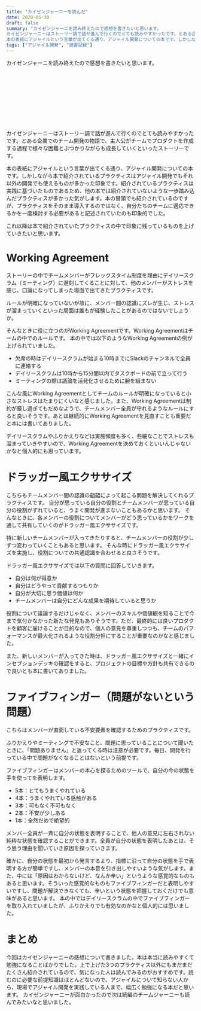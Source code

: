 ```yaml
---
title: "カイゼンジャーニーを読んだ"
date: 2020-05-30
draft: false
summary: "カイゼンジャーニを読み終えたので感想を書きたいと思います。
カイゼンジャーニーはストーリー調で話が進んで行くのでとても読みやすかったです。とある企業でのチーム開発の物語で、主人公がチームでプロダクトを作成する過程で様々な困難とぶつかりながらも成長していくといったストーリーです。
本の表紙にアジャイルという言葉が出てくる通り、アジャイル開発についての本です。しかしながら本で紹介されているプラクティスはアジャイル開発でもそれ以外の開発でも使えるものが多かった印象です。紹介されているプラクティスは実践に基づいたものであるため、他の本では紹介されていないような一歩踏み込んだプラクティスが多かった気がします。本の冒頭でも紹介されているのですが、プラクティスをそのまま導入するのではなく、自分たちのチームに適応できるかを一度検討する必要があると記述されていたのも印象的でした。"
tags: ["アジャイル開発", "読書記録"]
---
```


カイゼンジャーニを読み終えたので感想を書きたいと思います。

<div class="iframely-embed"><div class="iframely-responsive" style="height: 140px; padding-bottom: 0;"><a href="https://www.shoeisha.co.jp/book/detail/9784798153346" data-iframely-url="//cdn.iframe.ly/api/iframe?url=https%3A%2F%2Fwww.shoeisha.co.jp%2Fbook%2Fdetail%2F9784798153346&amp;key=f4138e99a45b7791c13d064a4bd791ea"></a></div></div><script async src="//cdn.iframe.ly/embed.js" charset="utf-8"></script>

カイゼンジャーニーはストーリー調で話が進んで行くのでとても読みやすかったです。とある企業でのチーム開発の物語で、主人公がチームでプロダクトを作成する過程で様々な困難とぶつかりながらも成長していくといったストーリーです。

本の表紙にアジャイルという言葉が出てくる通り、アジャイル開発についての本です。しかしながら本で紹介されているプラクティスはアジャイル開発でもそれ以外の開発でも使えるものが多かった印象です。紹介されているプラクティスは実践に基づいたものであるため、他の本では紹介されていないような一歩踏み込んだプラクティスが多かった気がします。本の冒頭でも紹介されているのですが、プラクティスをそのまま導入するのではなく、自分たちのチームに適応できるかを一度検討する必要があると記述されていたのも印象的でした。

これ以降は本で紹介されていたプラクティスの中で印象に残っているものを上げていきたいと思います。

# Working Agreement

ストーリーの中でチームメンバーがフレックスタイム制度を理由にデイリースクラム（ミーティング）に遅刻してくることに対して、他のメンバーがストレスを感じ、口論になってしまった場面で出てきたプラクティスです。

ルールが明確になっていないが故に、メンバー間の認識にズレが生じ、ストレスが溜まっていくといった局面は誰もが経験したことがあるのではないでしょうか。

そんなときに役に立つのがWorking Agreementです。Working Agreementはチームの中でのルールです。
本の中では以下のようなWorking Agreementの例が上げられていました。

- 欠席の時はデイリースクラムが始まる10時までにSlackのチャンネルで全員に連絡する
- デイリースクラムは10時から15分間以内でタスクボードの前で立って行う
- ミーティングの際は議論を活発化させるために腕を組まない

こんな風にWorking Agreementとしてチームのルールが明確になっていると小さなストレスはたまりにくいなと感じました。また、Working Agreementは制約が厳し過ぎてもだめなようで、チームメンバー全員が守れるようなルールにすると良いそうです。あとは継続的にWorking Agreementを見直すことも重要だと本には書いてありました。

デイリースクラムやふりかえりなどは実施頻度も多く、些細なことでストレスも溜まっていきやすいので、Working Agreementを決めておくといいんじゃないかなと個人的にも思っています。

# ドラッガー風エクササイズ

こちらもチームメンバー間の認識の齟齬によって起こる問題を解決してくれるプラクティスです。
自分が思っている自分の役割とチームメンバーが思っている自分の役割がずれていると、うまく開発が進まないこともあるかと思います。
そんなときに、各メンバーの役割についてメンバーがどう思っているかをワークを通して共有していくのがドラッガー風エクササイズです。

特に新しいチームメンバーが入ってきたりすると、チームメンバーの役割が少しずつ変わっていくこともあると思います。
そんな時にドラッガー風エクササイズを実施し、役割についての共通認識を合わせると良さそうです。

ドラッガー風エクササイズでは以下の質問に回答していきます。

- 自分は何が得意か
- 自分はどうやって貢献するつもりか
- 自分が大切に思う価値は何か
- チームメンバーは自分にどんな成果を期待していると思うか

役割について議論するだけじゃなく、メンバーのスキルや価値観を知ることで今まで気付かなかった新たな発見もありそうです。ただ、最終的には良いプロダクトを顧客に届けることが目的なので、個人の意見を尊重しつつも、チームのパフォーマンスが最大化されるような役割分担にすることが重要なのかなと感じました。

また、新しいメンバーが入ってきた時は、ドラッガー風エクササイズと一緒にインセプションデッキの確認をすると、プロジェクトの目標や方針も共有できるので良いとも本に書いてありました。

# ファイブフィンガー（問題がないという問題）

こちらはメンバーが直面している不安要素を確認するためのプラクティスです。

ふりかえりやミーティングで不安なこと、問題に思っていることについて聞いたときに、「問題ありません」と返ってくる時は注意が必要です。毎日、開発を行っている中で問題がなくなることはないという前提です。

ファイブフィンガーはメンバーの本心を探るためのツールで、自分の今の状態を手を使ってを表明します。

- 5本：とてもうまくやれている  
- 4本：うまくやれている感触がある  
- 3本：可もなく不可もなく  
- 2本：不安が少しある  
- 1本：全然だめで絶望的  

メンバー全員が一斉に自分の状態を表明することで、他人の意見に左右されない純粋な状態を確認することができます。全員が自分の状態を表明したあとは、そう思う理由を聞いていき原因を探っていきます。

確かに、自分の状態を最初から発言するより、指標に沿って自分の状態を手で表明する方が簡単ですし、メンバーの本音を引き出しやすいような気がします。また、中には「原因はわからないけど、なんか辛い」というような感覚的なものもあると思います。そういった感覚的なものもファイブフィンガーだと表明しやすいですし、問題が解決できなくても、辛いという状態を把握しておくだけでも意味があると思います。
本の中ではデイリースクラムの中でファイブフィンガーを取り入れていましたが、ふりかえりでも有効なのかなと個人的には思いました。

# まとめ

今回はカイゼンジャーニーの感想について書きました。本は本当に読みやすくて勉強になることばかりでした。上で上げた3つのプラクティス以外にもまだまだたくさん紹介されているので、気になった人は読んでみるのがおすすめです。読むのに必要な前提知識はほとんどないので、アジャイルについて知らない人から、現場でアジャイル開発を実践している人まで、幅広く勉強になる本だと思います。
カイゼンジャーニーが面白かったので次は続編のチームジャーニーも読んでみたいなと思いました。